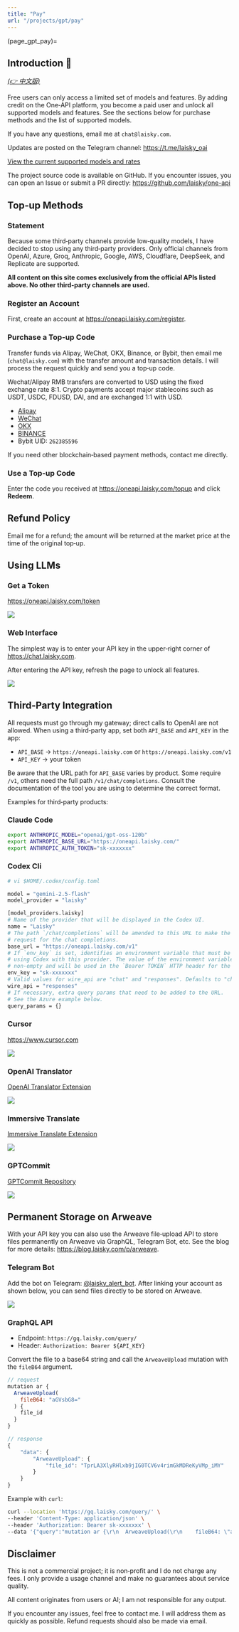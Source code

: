 ```yaml
---
title: "Pay"
url: "/projects/gpt/pay"
---
```


(page_gpt_pay)=

## Introduction 🎉

_[(👉 中文版)](@page_gpt_pay_cn)_

Free users can only access a limited set of models and features. By adding credit on the One‑API platform, you become a paid user and unlock all supported models and features. See the sections below for purchase methods and the list of supported models.

If you have any questions, email me at `chat@laisky.com`.

Updates are posted on the Telegram channel: <https://t.me/laisky_oai>

[View the current supported models and rates](https://oneapi.laisky.com/models)

The project source code is available on GitHub. If you encounter issues, you can open an Issue or submit a PR directly: <https://github.com/laisky/one-api>

## Top‑up Methods

### Statement

Because some third‑party channels provide low‑quality models, I have decided to stop using any third‑party providers. Only official channels from OpenAI, Azure, Groq, Anthropic, Google, AWS, Cloudflare, DeepSeek, and Replicate are supported.

**All content on this site comes exclusively from the official APIs listed above. No other third‑party channels are used.**

### Register an Account

First, create an account at <https://oneapi.laisky.com/register>.

### Purchase a Top‑up Code

Transfer funds via Alipay, WeChat, OKX, Binance, or Bybit, then email me (`chat@laisky.com`) with the transfer amount and transaction details. I will process the request quickly and send you a top‑up code.

Wechat/Alipay RMB transfers are converted to USD using the fixed exchange rate 8:1. Crypto payments accept major stablecoins such as USDT, USDC, FDUSD, DAI, and are exchanged 1:1 with USD.

- [Alipay](https://s3.laisky.com/uploads/2025/01/pay_ali.JPG)
- [WeChat](https://s3.laisky.com/uploads/2025/01/pay_wechat.JPG)
- [OKX](https://s3.laisky.com/uploads/2025/10/pay_okx.JPG)
- [BINANCE](https://s3.laisky.com/uploads/2025/10/pay_binance.PNG)
- Bybit UID: `262385596`

If you need other blockchain‑based payment methods, contact me directly.

### Use a Top‑up Code

Enter the code you received at <https://oneapi.laisky.com/topup> and click **Redeem**.

## Refund Policy

Email me for a refund; the amount will be returned at the market price at the time of the original top‑up.

## Using LLMs

### Get a Token

<https://oneapi.laisky.com/token>

![](https://s3.laisky.com/uploads/2024/03/create-token.png?v=3)

### Web Interface

The simplest way is to enter your API key in the upper‑right corner of <https://chat.laisky.com>.

After entering the API key, refresh the page to unlock all features.

![](https://s3.laisky.com/uploads/2023/12/apitoken.png)

## Third‑Party Integration

All requests must go through my gateway; direct calls to OpenAI are not allowed. When using a third‑party app, set both `API_BASE` and `API_KEY` in the app:

- `API_BASE` → `https://oneapi.laisky.com` or `https://oneapi.laisky.com/v1`
- `API_KEY` → your token

Be aware that the URL path for `API_BASE` varies by product. Some require `/v1`, others need the full path `/v1/chat/completions`. Consult the documentation of the tool you are using to determine the correct format.

Examples for third‑party products:

### Claude Code

```sh
export ANTHROPIC_MODEL="openai/gpt-oss-120b"
export ANTHROPIC_BASE_URL="https://oneapi.laisky.com/"
export ANTHROPIC_AUTH_TOKEN="sk-xxxxxxx"
```

### Codex Cli

```sh
# vi $HOME/.codex/config.toml

model = "gemini-2.5-flash"
model_provider = "laisky"

[model_providers.laisky]
# Name of the provider that will be displayed in the Codex UI.
name = "Laisky"
# The path `/chat/completions` will be amended to this URL to make the POST
# request for the chat completions.
base_url = "https://oneapi.laisky.com/v1"
# If `env_key` is set, identifies an environment variable that must be set when
# using Codex with this provider. The value of the environment variable must be
# non-empty and will be used in the `Bearer TOKEN` HTTP header for the POST request.
env_key = "sk-xxxxxxx"
# Valid values for wire_api are "chat" and "responses". Defaults to "chat" if omitted.
wire_api = "responses"
# If necessary, extra query params that need to be added to the URL.
# See the Azure example below.
query_params = {}
```

### Cursor

<https://www.cursor.com>

![](https://s3.laisky.com/uploads/2024/09/cursor.png)

### OpenAI Translator

[OpenAI Translator Extension](https://chromewebstore.google.com/detail/openai-translator/ogjibjphoadhljaoicdnjnmgokohngcc)

![](https://s3.laisky.com/uploads/2023/12/openai-translator.png)

### Immersive Translate

[Immersive Translate Extension](https://chromewebstore.google.com/detail/immersive-translate-web-p/bpoadfkcbjbfhfodiogcnhhhpibjhbnh)

![](https://s3.laisky.com/uploads/2023/12/immersive-translate.png)

### GPTCommit

[GPTCommit Repository](https://github.com/zurawiki/gptcommit)

![](https://s3.laisky.com/uploads/2023/12/gpt-commit.png)

## Permanent Storage on Arweave

With your API key you can also use the Arweave file‑upload API to store files permanently on Arweave via GraphQL, Telegram Bot, etc. See the blog for more details: <https://blog.laisky.com/p/arweave>.

### Telegram Bot

Add the bot on Telegram: [@laisky_alert_bot](https://t.me/laisky_alert_bot). After linking your account as shown below, you can send files directly to be stored on Arweave.

![](https://s3.laisky.com/uploads/2025/01/arweave-bot.jpeg)

### GraphQL API

- Endpoint: `https://gq.laisky.com/query/`
- Header: `Authorization: Bearer ${API_KEY}`

Convert the file to a base64 string and call the `ArweaveUpload` mutation with the `fileB64` argument.

```js
// request
mutation ar {
  ArweaveUpload(
    fileB64: "aGVsbG8="
  ) {
    file_id
  }
}

// response
{
    "data": {
        "ArweaveUpload": {
            "file_id": "TprLA3XlyRHlxb9jIG0TCV6v4rimGkMDReKyVMp_iMY"
        }
    }
}
```

Example with `curl`:

```sh
curl --location 'https://gq.laisky.com/query/' \
--header 'Content-Type: application/json' \
--header 'Authorization: Bearer sk-xxxxxxx' \
--data '{"query":"mutation ar {\r\n  ArweaveUpload(\r\n    fileB64: \"aGVsbG8=\"\r\n  ) {\r\n    file_id\r\n  }\r\n}","variables":{}}'
```

## Disclaimer

This is not a commercial project; it is non‑profit and I do not charge any fees. I only provide a usage channel and make no guarantees about service quality.

All content originates from users or AI; I am not responsible for any output.

If you encounter any issues, feel free to contact me. I will address them as quickly as possible. Refund requests should also be made via email.
